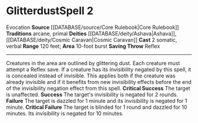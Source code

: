 ﻿---
actions: '[two-actions]'
area: 10-foot burst
bloodline: null
component:
- Somatic
- Verbal
cost: null
deity:
- '[[DATABASE/deity/Ashava|Ashava]]'
- '[[DATABASE/deity/Cosmic Caravan|CosmicCaravan]]'
- '[[DATABASE/deity/Cosmic Caravan|Cosmic Caravan]]'
domain: null
duration: null
element: null
heighten: null
heighten_level: '2'
id: '136'
lesson: null
level: '2'
mystery: null
name: Glitterdust
patron_theme: null
range: 120 feet
rarity: Common
requirement: null
rus_type_level: null
saving_throw: Reflex
school: Evocation
source: '[[DATABASE/source/Core Rulebook|Core Rulebook]]'
target: null
tradition:
- Arcane
- Primal
trait:
- '[[DATABASE/trait/Evocation|Evocation]]'
trigger: null
type: Spell

---
# Glitterdust<span class="item-type">Spell 2</span>

<span class="item-trait">Evocation</span>
**Source** [[DATABASE/source/Core Rulebook|Core Rulebook]] 
**Traditions** arcane, primal
**Deities** [[DATABASE/deity/Ashava|Ashava]], [[DATABASE/deity/Cosmic Caravan|Cosmic Caravan]]
**Cast** <span class="action-icon">2</span> somatic, verbal
**Range** 120 feet; **Area** 10-foot burst
**Saving Throw** Reflex

---
Creatures in the area are outlined by glittering dust. Each creature must attempt a Reflex save. If a creature has its invisibility negated by this spell, it is concealed instead of invisible. This applies both if the creature was already invisible and if it benefits from new invisibility effects before the end of the invisibility negation effect from this spell.
**Critical Success** The target is unaffected.
**Success** The target's invisibility is negated for 2 rounds.
**Failure** The target is dazzled for 1 minute and its invisibility is negated for 1 minute.
**Critical Failure** The target is blinded for 1 round and dazzled for 10 minutes. Its invisibility is negated for 10 minutes.